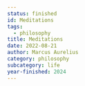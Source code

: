 ```yaml
---
status: finished
id: Meditations
tags:
  - philosophy
title: Meditations
date: 2022-08-21
author: Marcus Aurelius
category: philosophy
subcategory: life
year-finished: 2024
---
```

